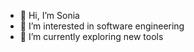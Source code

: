 - 👋 Hi, I’m Sonia
- 👀 I’m interested in software engineering 
- 🌱 I’m currently exploring new tools

<!---
okoobohsonia/okoobohsonia is a ✨ special ✨ repository because its `README.md` (this file) appears on your GitHub profile.
You can click the Preview link to take a look at your changes.
--->
